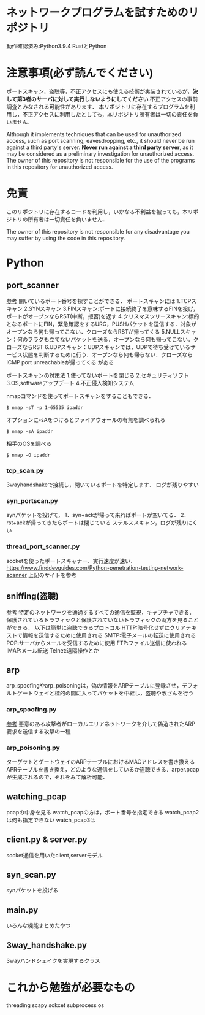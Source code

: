 # ネットワークプログラムを試すためのリポジトリ
動作確認済み:Python3.9.4
RustとPython

# 注意事項(必ず読んでください)
ポートスキャン，盗聴等，不正アクセスにも使える技術が実装されているが，**決して第3者のサーバに対して実行しないようにしてください**.不正アクセスの事前調査とみなされる可能性があります．
本リポジトリに存在するプログラムを利用し，不正アクセスに利用したとしても，本リポジトリ所有者は一切の責任を負いません．

Although it implements techniques that can be used for unauthorized access, such as port scanning, eavesdropping, etc., it should never be run against a third party's server. **Never run against a third party server**, as it may be considered as a preliminary investigation for unauthorized access.
The owner of this repository is not responsible for the use of the programs in this repository for unauthorized access.


# 免責
このリポジトリに存在するコードを利用し，いかなる不利益を被っても，本リポジトリの所有者は一切責任を負いません．

The owner of this repository is not responsible for any disadvantage you may suffer by using the code in this repository.

# Python
## port_scanner
[参考](https://www.amiya.co.jp/column/port_scan_20200514.html)
開いているポート番号を探すことができる．
ポートスキャンには
1.TCPスキャン
2.SYNスキャン
3.FINスキャン:ポートに接続終了を意味するFINを投げ，ポートがオープンならRST(中断，拒否)を返す
4.クリスマスツリースキャン:標的となるポートにFIN，緊急確認をするURG，PUSHパケットを送信する．対象がオープンなら何も帰ってこない．クローズならRSTが帰ってくる
5.NULLスキャン：何のフラグも立てないパケットを送る．オープンなら何も帰ってこない．クローズならRST
6.UDPスキャン：UDPスキャンでは，UDPで待ち受けているサービス状態を判断するために行う．オープンなら何も帰らない．クローズならICMP port unreachableが帰ってくる
がある

ポートスキャンの対策法
1.使ってないポートを閉じる
2.セキュリティソフト
3.OS,softwareアップデート
4.不正侵入検知システム

nmapコマンドを使ってポートスキャンをすることもできる．

```
$ nmap -sT -p 1-65535 ipaddr
```
オプションに-sAをつけるとファイアウォールの有無を調べられる
```
$ nmap -sA ipaddr
```
相手のOSを調べる
```
$ nmap -O ipaddr
```


### tcp_scan.py
3wayhandshakeで接続し，開いているポートを特定します．
ログが残りやすい

### syn_portscan.py
synパケットを投げて，
1．syn+ackが帰って来ればポートが空いてる．
2．rst+ackが帰ってきたらポートは閉じている
ステルススキャン，ログが残りにくい


### thread_port_scanner.py
socketを使ったポートスキャナー．実行速度が速い．
https://www.finddevguides.com/Python-penetration-testing-network-scanner
上記のサイトを参考

## sniffing(盗聴) 
[参考](https://www.finddevguides.com/Python-penetration-testing-network-packet-sniffing)
特定のネットワークを通過するすべての通信を監視，キャプチャできる．
保護されているトラフィックと保護されていないトラフィックの両方を見ることができる．
以下は簡単に盗聴できるプロトコル
HTTP:暗号化せずにクリアテキストで情報を送信するために使用される
SMTP:電子メールの転送に使用される
POP:サーバからメールを受信するために使用
FTP:ファイル送信に使われる
IMAP:メール転送
Telnet:遠隔操作とか

## arp
arp_spoofingやarp_poisoningは，偽の情報をARPテーブルに登録させ，デフォルトゲートウェイと標的の間に入ってパケットを中継し，盗聴や改ざんを行う

### arp_spoofing.py
[参考](https://www.finddevguides.com/Python-penetration-testing-arp-spoofing)
悪意のある攻撃者がローカルエリアネットワークを介して偽造されたARP要求を送信する攻撃の一種


### arp_poisoning.py
ターゲットとゲートウェイのARPテーブルにおけるMACアドレスを書き換える
APRテーブルを書き換え，どのような通信をしているか盗聴できる．arper.pcapが生成されるので，それをみて解析可能．
## watching_pcap
pcapの中身を見る
watch_pcapの方は，ポート番号を指定できる
watch_pcap2は何も指定できない
watch_pcap3は

## client.py & server.py
socket通信を用いたclient,serverモデル

## syn_scan.py
synパケットを投げる

## main.py
いろんな機能まとめたやつ

## 3way_handshake.py
3wayハンドシェイクを実現するクラス


# これから勉強が必要なもの
threading
scapy
sokcet
subprocess
os
